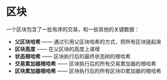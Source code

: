 # 区块

一个区块包含了一批有序的交易，和一些其他的关键数据：


- **父区块哈希** —— 通过引用父区块哈希的方式，把所有区块链起来
- **区块高度** —— 在父区块的高度上递增
- **状态根哈希** —— 区块执行后的最终状态树的根哈希
- **交易累加器根哈希** —— 区块执行后的所有交易累加器的根哈希
- **区块累加器根哈希** —— 区块执行后的所有区块ID累加器的根哈希